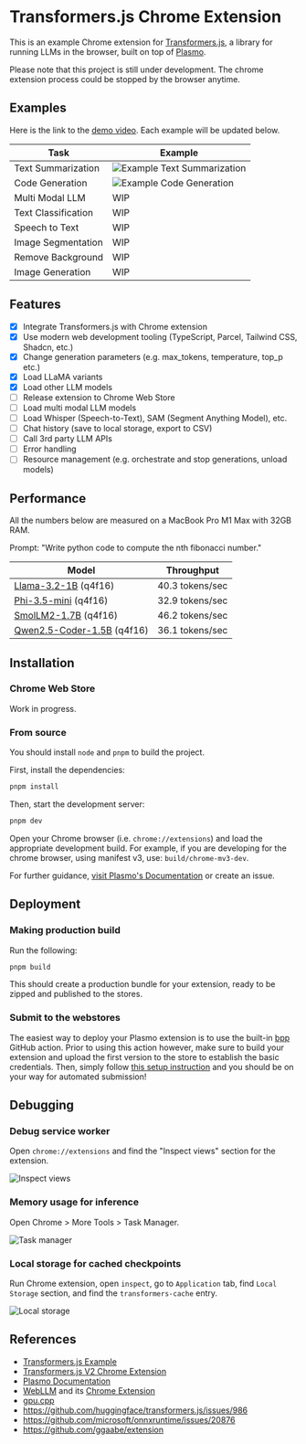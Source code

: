 # Transformers.js Chrome Extension

This is an example Chrome extension for [Transformers.js](https://github.com/huggingface/transformers.js), a library for running LLMs in the browser, built on top of [Plasmo](https://plasmo.com/).

Please note that this project is still under development. The chrome extension process could be stopped by the browser anytime.

## Examples

Here is the link to the [demo video](https://www.youtube.com/watch?v=yXZQ8FHtSes). Each example will be updated below.

| Task                | Example                                                     |
| ------------------- | ----------------------------------------------------------- |
| Text Summarization  | ![Example Text Summarization](./docs/example-summarize.jpg) |
| Code Generation     | ![Example Code Generation](./docs/example-write-code.jpg)   |
| Multi Modal LLM     | WIP                                                         |
| Text Classification | WIP                                                         |
| Speech to Text      | WIP                                                         |
| Image Segmentation  | WIP                                                         |
| Remove Background   | WIP                                                         |
| Image Generation    | WIP                                                         |

## Features

- [x] Integrate Transformers.js with Chrome extension
- [x] Use modern web development tooling (TypeScript, Parcel, Tailwind CSS, Shadcn, etc.)
- [x] Change generation parameters (e.g. max_tokens, temperature, top_p etc.)
- [x] Load LLaMA variants
- [x] Load other LLM models
- [ ] Release extension to Chrome Web Store
- [ ] Load multi modal LLM models
- [ ] Load Whisper (Speech-to-Text), SAM (Segment Anything Model), etc.
- [ ] Chat history (save to local storage, export to CSV)
- [ ] Call 3rd party LLM APIs
- [ ] Error handling
- [ ] Resource management (e.g. orchestrate and stop generations, unload models)

## Performance

All the numbers below are measured on a MacBook Pro M1 Max with 32GB RAM.

Prompt: "Write python code to compute the nth fibonacci number."

| Model                                                                                           | Throughput      |
| ----------------------------------------------------------------------------------------------- | --------------- |
| [Llama-3.2-1B](https://huggingface.co/onnx-community/Llama-3.2-1B-Instruct-q4f16) (q4f16)       | 40.3 tokens/sec |
| [Phi-3.5-mini](https://huggingface.co/onnx-community/Phi-3.5-mini-instruct-onnx-web) (q4f16)    | 32.9 tokens/sec |
| [SmolLM2-1.7B](https://huggingface.co/HuggingFaceTB/SmolLM2-1.7B-Instruct) (q4f16)              | 46.2 tokens/sec |
| [Qwen2.5-Coder-1.5B](https://huggingface.co/onnx-community/Qwen2.5-Coder-1.5B-Instruct) (q4f16) | 36.1 tokens/sec |


## Installation

### Chrome Web Store

Work in progress.

### From source

You should install `node` and `pnpm` to build the project.

First, install the dependencies:

```bash
pnpm install
```

Then, start the development server:

```bash
pnpm dev
```

Open your Chrome browser (i.e. `chrome://extensions`) and load the appropriate development build. For example, if you are developing for the chrome browser, using manifest v3, use: `build/chrome-mv3-dev`.

For further guidance, [visit Plasmo's Documentation](https://docs.plasmo.com/) or create an issue.

## Deployment

### Making production build

Run the following:

```bash
pnpm build
```

This should create a production bundle for your extension, ready to be zipped and published to the stores.

### Submit to the webstores

The easiest way to deploy your Plasmo extension is to use the built-in [bpp](https://bpp.browser.market) GitHub action. Prior to using this action however, make sure to build your extension and upload the first version to the store to establish the basic credentials. Then, simply follow [this setup instruction](https://docs.plasmo.com/framework/workflows/submit) and you should be on your way for automated submission!

## Debugging

### Debug service worker

Open `chrome://extensions` and find the "Inspect views" section for the extension.

![Inspect views](./docs/inspect-views.jpg)

### Memory usage for inference

Open Chrome > More Tools > Task Manager.

![Task manager](./docs/task-manager.jpg)

### Local storage for cached checkpoints

Run Chrome extension, open `inspect`, go to `Application` tab, find `Local Storage` section, and find the `transformers-cache` entry.

![Local storage](./docs/local-storage.jpg)

## References

- [Transformers.js Example](https://github.com/huggingface/transformers.js-examples)
- [Transformers.js V2 Chrome Extension](https://github.com/huggingface/transformers.js/tree/main/examples/extension)
- [Plasmo Documentation](https://docs.plasmo.com/)
- [WebLLM](https://webllm.mlc.ai/) and its [Chrome Extension](https://github.com/mlc-ai/web-llm/tree/main/examples/chrome-extension-webgpu-service-worker)
- [gpu.cpp](https://github.com/AnswerDotAI/gpu.cpp)
- https://github.com/huggingface/transformers.js/issues/986
- https://github.com/microsoft/onnxruntime/issues/20876
- https://github.com/ggaabe/extension
